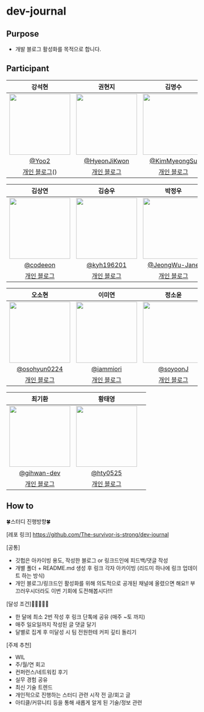 # dev-journal

## Purpose

- 개발 블로그 활성화를 목적으로 합니다.

## Participant

|                                      강석현                                      |                                      권현지                                      |                                      김명수                                      |
| :------------------------------------------------------------------------------: | :------------------------------------------------------------------------------: | :------------------------------------------------------------------------------: |
| <img width="160px" src="https://avatars.githubusercontent.com/u/5363208?v=4" /> | <img width="160px" src="https://avatars.githubusercontent.com/u/115684216?v=4" /> | <img width="160px" src="https://avatars.githubusercontent.com/u/26624539?v=4" /> |
|                        [@Yoo2](https://github.com/Yoo2)           |                   [@HyeonJiKwon](https://github.com/HyeonJiKwon)                   |                  [@KimMyeongSu](https://github.com/KimMyeongSu)                    |
|                         [개인 블로그]()()                    |                        [개인 블로그](https://velog.io/@khjbest/posts)                              |                          [개인 블로그](https://velamint.tistory.com/)                              |

|                                      김상연                                      |                                      김승우                                      |                                      박정우                                      |
| :------------------------------------------------------------------------------: | :------------------------------------------------------------------------------: | :------------------------------------------------------------------------------: |
| <img width="160px" src="https://avatars.githubusercontent.com/u/119920910?v=4" /> | <img width="160px" src="https://avatars.githubusercontent.com/u/53055051?v=4" /> | <img width="160px" src="https://avatars.githubusercontent.com/u/95577123?v=4" /> |
|                  [@codeeon](https://github.com/codeeon)                  |                   [@kyh196201](https://github.com/kyh196201)                   |                   [@JeongWu-Jane](https://github.com/JeongWu-Jane)                   |
|                          [개인 블로그](https://velog.io/@khjbest/posts)                          |                          [개인 블로그](https://seungwoo.dev/posts)                          |                          [개인 블로그](https://velog.io/@jwberry1113)                        |

|                                      오소현                                      |                                      이미연                                      |                                      정소윤                                      |
| :------------------------------------------------------------------------------: | :------------------------------------------------------------------------------: | :------------------------------------------------------------------------------: |
| <img width="160px" src="https://avatars.githubusercontent.com/u/53892427?v=4" /> | <img width="160px" src="https://avatars.githubusercontent.com/u/46439995?v=4" /> | <img width="160px" src="https://avatars.githubusercontent.com/u/96245651?v=4" /> |
|                  [@osohyun0224](https://github.com/osohyun0224)                  |                   [@iammiori](https://github.com/iammiori)                   |                   [@soyoonJ](https://github.com/soyoonJ)                   |
|                          [개인 블로그](https://medium.com/@osohyun0224)                           |                           [개인 블로그]()                        |                          [개인 블로그](https://soyoondaily.com)                        |

|                                      최기환                                      |                                      황태영                                      |                                                                                |
| :------------------------------------------------------------------------------: | :------------------------------------------------------------------------------: | :------------------------------------------------------------------------------: |
| <img width="160px" src="https://avatars.githubusercontent.com/u/84307361?v=4" /> | <img width="160px" src="https://avatars.githubusercontent.com/u/89963995?v=4" /> |  |
|                  [@gihwan-dev](https://github.com/gihwan-dev)                  |                   [@hty0525](https://github.com/hty0525)                   |                                                                                |
|                          [개인 블로그](https://velog.io/@koreanthuglife)                          |                          [개인 블로그](https://velog.io/@hty0525)                          |                                                                                |



## How to
🍀스터디 진행방향🍀

[레포 링크]
https://github.com/The-survivor-is-strong/dev-journal

[공통]
- 깃헙은 아카이빙 용도, 작성한 블로그 or 링크드인에 피드백/댓글 작성
- 개별 폴더 + README.md 생성 후 링크 각자 아카이빙 (리드미 하나에 링크 업데이트 하는 방식)
- 개인 블로그/링크드인 활성화를 위해 의도적으로 공개된 채널에 올렸으면 해요!! 부끄러우시더라도 이번 기회에 도전해봅시다!!!

[달성 조건]🌟🌟🌟🌟🌟
- 한 달에 최소 2번 작성 후 링크 단톡에 공유 (매주 ~토 까지)
- 매주 일요일까지 작성된 글 댓글 달기
- 달별로 집계 후 미달성 시 팀 전원한테 커피 깊티 돌리기

[주제 추천]
- WIL
- 주/월/연 회고
- 컨퍼런스/네트워킹 후기
- 실무 경험 공유
- 최신 기술 트렌드
- 개인적으로 진행하는 스터디 관련 시작 전 글/회고 글
- 아티클/커뮤니티 등을 통해 새롭게 알게 된 기술/정보 관련
